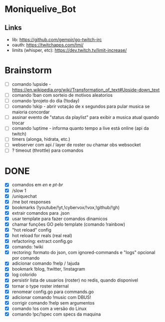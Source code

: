 # Moniquelive_Bot

## Links

- lib: https://github.com/gempir/go-twitch-irc
- oauth: https://twitchapps.com/tmi/
- limits (whisper, etc): https://dev.twitch.tv/limit-increase/

# Brainstorm

- [ ] comando !upside - https://en.wikipedia.org/wiki/Transformation_of_text#Upside-down_text
- [ ] comando !ban com sorteio de motivos aleatorios
- [ ] comando !projeto do dia (!today)
- [ ] comando !skip - abrir votação de x segundos para pular musica se maioria concordar
- [ ] assinar evento de "status da playlist" para exibir a musica atual quando trocar
- [ ] comando !uptime - informa quanto tempo a live está online (api da twitch)
- [ ] timers (alonga, hidrata, etc.)
- [ ] webserver com api / layer de roster ou chamar obs websocket
- [ ] ? timeout (throttle) para comandos

# DONE
- [x] comandos em _en_ e _pt-br_
- [x] /slow 1
- [x] /uniquechat
- [x] /me bot responses
- [x] bookmarks (!youtube/!yt,!cybervox/!vox,!github/!gh)
- [x] extrair comandos para .json
- [x] usar template para fazer comandos dinamicos
- [x] chamar funções GO pelo template (comando !rainbow)
- [x] "hot reload" config
- [x] hot reload for reals (real real)
- [x] refactoring: extract config.go
- [x] comando: !wiki
- [x] rectoring: formato do json, com ignored-commands e "logs" opcional por comando
- [x] adicionar comando !help / !ajuda
- [x] bookmark !blog, !twitter, !instagram
- [x] log colorido
- [x] persistir lista de usuarios (roster) no redis, quando disponivel
- [x] tornar o type roster internal
- [x] renomear config.go para commands.go
- [x] adicionar comando !music com DBUS!
- [x] corrigir comando !help sem argumentos
- [x] comando !os com a versão do Linux
- [x] comando !pc/!spec com specs da maquina

